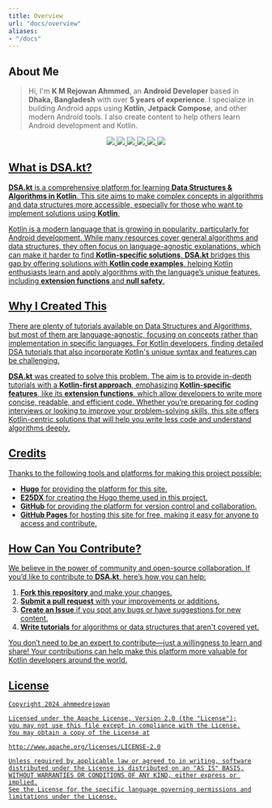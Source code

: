 ```yaml
---
title: Overview
url: "docs/overview"
aliases:
- "/docs"
---
```


## About Me

> Hi, I'm **K M Rejowan Ahmmed**, an **Android Developer** based in **Dhaka, Bangladesh** with over **5 years of experience**. I specialize in building Android apps using **Kotlin**, **Jetpack Compose**, and other modern Android tools. I also create content to help others learn Android development and Kotlin.


<p align="center"> <a href="https://github.com/ahmmedrejowan/"><img src="https://img.shields.io/badge/GitHub-%20-grey?style=flat&logo=github&logoColor=white&labelColor=24292e" /> </a> <a href="https://www.linkedin.com/in/ahmmedrejowan/"><img src="https://img.shields.io/badge/LinkedIn-%20-grey?style=flat&logo=linkedin&logoColor=white&labelColor=0077B5" /> </a>  <a href="https://twitter.com/ahmmedrejowan"> <img src="https://img.shields.io/badge/X-%20-grey?style=flat&logo=x&logoColor=white&labelColor=1DA1F2" /> </a> <a href="https://dev.to/ahmmedrejowan">  <img src="https://img.shields.io/badge/Dev-%20-grey?style=flat&logo=devdotto&logoColor=white&labelColor=0A0A0A" /> </a>  <a href="https://stackoverflow.com/users/9932194/k-m-rejowan-ahmmed"> <img src="https://img.shields.io/badge/Stack_Overflow-%20-grey?style=flat&logo=stack-overflow&logoColor=white&labelColor=FE7A16" /> </a> <a href="https://www.facebook.com/ahmmedrejowan/"> <img src="https://img.shields.io/badge/Facebook-%20-grey?style=flat&logo=facebook&logoColor=white&labelColor=1877F2" /> </a>  <a href="mailto:kmrejowan@gmail.com">  </p>


## What is DSA.kt?

**DSA.kt** is a comprehensive platform for learning **Data Structures & Algorithms in Kotlin**. This site aims to make complex concepts in algorithms and data structures more accessible, especially for those who want to implement solutions using **Kotlin**.

Kotlin is a modern language that is growing in popularity, particularly for Android development. While many resources cover general algorithms and data structures, they often focus on language-agnostic explanations, which can make it harder to find **Kotlin-specific solutions**. **DSA.kt** bridges this gap by offering solutions with **Kotlin code examples**, helping Kotlin enthusiasts learn and apply algorithms with the language’s unique features, including **extension functions** and **null safety**.



## Why I Created This

There are plenty of tutorials available on Data Structures and Algorithms, but most of them are language-agnostic, focusing on concepts rather than implementation in specific languages. For Kotlin developers, finding detailed DSA tutorials that also incorporate Kotlin's unique syntax and features can be challenging.

**DSA.kt** was created to solve this problem. The aim is to provide in-depth tutorials with a **Kotlin-first approach**, emphasizing **Kotlin-specific features**, like its **extension functions**, which allow developers to write more concise, readable, and efficient code. Whether you’re preparing for coding interviews or looking to improve your problem-solving skills, this site offers Kotlin-centric solutions that will help you write less code and understand algorithms deeply.



## Credits
Thanks to the following tools and platforms for making this project possible:
- **Hugo** for providing the platform for this site.
- **E25DX** for creating the Hugo theme used in this project.
- **GitHub** for providing the platform for version control and collaboration.
- **GitHub Pages** for hosting this site for free, making it easy for anyone to access and contribute.



## How Can You Contribute?

We believe in the power of community and open-source collaboration. If you’d like to contribute to **DSA.kt**, here’s how you can help:

1. **Fork this repository** and make your changes.
2. **Submit a pull request** with your improvements or additions.
3. **Create an Issue** if you spot any bugs or have suggestions for new content.
4. **Write tutorials** for algorithms or data structures that aren't covered yet.

You don’t need to be an expert to contribute—just a willingness to learn and share! Your contributions can help make this platform more valuable for Kotlin developers around the world.



## License
```
Copyright 2024 ahmmedrejowan

Licensed under the Apache License, Version 2.0 (the "License");
you may not use this file except in compliance with the License.
You may obtain a copy of the License at

http://www.apache.org/licenses/LICENSE-2.0

Unless required by applicable law or agreed to in writing, software
distributed under the License is distributed on an "AS IS" BASIS,
WITHOUT WARRANTIES OR CONDITIONS OF ANY KIND, either express or implied.
See the License for the specific language governing permissions and
limitations under the License.
```
